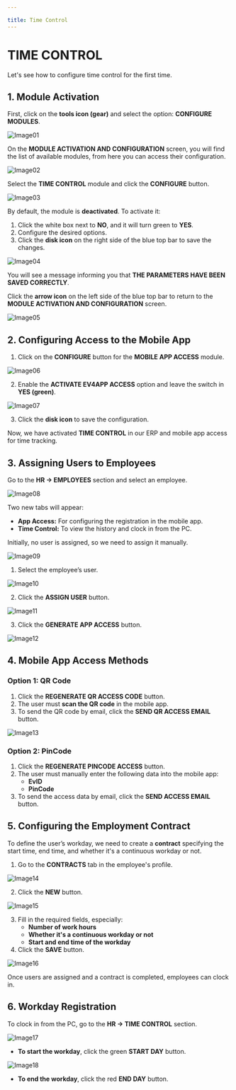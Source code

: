 ```yaml
---

title: Time Control  
---
```


# TIME CONTROL  

Let's see how to configure time control for the first time.  

## 1. Module Activation  

First, click on the **tools icon (gear)** and select the option: **CONFIGURE MODULES**.  

![Image01](../../../../assets/tips/Control-Horario-010.png)

On the **MODULE ACTIVATION AND CONFIGURATION** screen, you will find the list of available modules, from here you can access their configuration.  

![Image02](../../../../assets/tips/Control-Horario-020.png)

Select the **TIME CONTROL** module and click the **CONFIGURE** button.  

![Image03](../../../../assets/tips/Control-Horario-050.png)

By default, the module is **deactivated**. To activate it:  

1. Click the white box next to **NO**, and it will turn green to **YES**.  
2. Configure the desired options.  
3. Click the **disk icon** on the right side of the blue top bar to save the changes.  

![Image04](../../../../assets/tips/Control-Horario-070.png)

You will see a message informing you that **THE PARAMETERS HAVE BEEN SAVED CORRECTLY**.  

Click the **arrow icon** on the left side of the blue top bar to return to the **MODULE ACTIVATION AND CONFIGURATION** screen.  

![Image05](../../../../assets/tips/Control-Horario-025.png)

## 2. Configuring Access to the Mobile App  

1. Click on the **CONFIGURE** button for the **MOBILE APP ACCESS** module.  

![Image06](../../../../assets/tips/Control-Horario-075.png)

2. Enable the **ACTIVATE EV4APP ACCESS** option and leave the switch in **YES (green)**.  

![Image07](../../../../assets/tips/Control-Horario-080.png)

3. Click the **disk icon** to save the configuration.  

Now, we have activated **TIME CONTROL** in our ERP and mobile app access for time tracking.  

## 3. Assigning Users to Employees  

Go to the **HR → EMPLOYEES** section and select an employee.  

![Image08](../../../../assets/tips/Control-Horario-090.png)

Two new tabs will appear:  

- **App Access:** For configuring the registration in the mobile app.  
- **Time Control:** To view the history and clock in from the PC.  

Initially, no user is assigned, so we need to assign it manually.  

![Image09](../../../../assets/tips/Control-Horario-110.png)

1. Select the employee’s user.  

![Image10](../../../../assets/tips/Control-Horario-120.png)

2. Click the **ASSIGN USER** button.  

![Image11](../../../../assets/tips/Control-Horario-130.png)

3. Click the **GENERATE APP ACCESS** button.  

![Image12](../../../../assets/tips/Control-Horario-350.png)

## 4. Mobile App Access Methods  

### Option 1: QR Code  

1. Click the **REGENERATE QR ACCESS CODE** button.  
2. The user must **scan the QR code** in the mobile app.  
3. To send the QR code by email, click the **SEND QR ACCESS EMAIL** button.  

![Image13](../../../../assets/tips/Control-Horario-320.png)

### Option 2: PinCode  

1. Click the **REGENERATE PINCODE ACCESS** button.  
2. The user must manually enter the following data into the mobile app:  
   - **EvID**  
   - **PinCode**  
3. To send the access data by email, click the **SEND ACCESS EMAIL** button.  

## 5. Configuring the Employment Contract  

To define the user’s workday, we need to create a **contract** specifying the start time, end time, and whether it's a continuous workday or not.  

1. Go to the **CONTRACTS** tab in the employee's profile.  

![Image14](../../../../assets/tips/Control-Horario-280.png)

2. Click the **NEW** button.  

![Image15](../../../../assets/tips/Control-Horario-290.png)

3. Fill in the required fields, especially:  
   - **Number of work hours**  
   - **Whether it's a continuous workday or not**  
   - **Start and end time of the workday**  
4. Click the **SAVE** button.  

![Image16](../../../../assets/tips/Control-Horario-300.png)

Once users are assigned and a contract is completed, employees can clock in.  

## 6. Workday Registration  

To clock in from the PC, go to the **HR → TIME CONTROL** section.  

![Image17](../../../../assets/tips/Control-Horario-180.png)

- **To start the workday**, click the green **START DAY** button.  

![Image18](../../../../assets/tips/Control-Horario-200.png)

- **To end the workday**, click the red **END DAY** button.  
